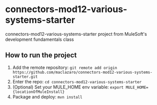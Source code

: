# connectors-mod12-various-systems-starter
connectors-mod12-various-systems-starter project from MuleSoft's development fundamentals class
## How to run the project
1. Add the remote repository: `git remote add origin https://github.com/maclazaro/connectors-mod12-various-systems-starter.git`
2. Enter the repo: `cd connectors-mod12-various-systems-starter`
3. (Optional) Set your MULE_HOME env variable: `export MULE_HOME={locationOfMuleInstall}`
4. Package and deploy: `mvn install`